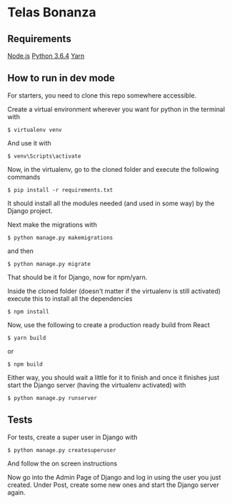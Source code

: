 # Telas Bonanza

## Requirements

[Node.js](https://nodejs.org/)
[Python 3.6.4](https://www.python.org/downloads/)
[Yarn](https://yarnpkg.com/es-ES/)

## How to run in dev mode

For starters, you need to clone this repo somewhere accessible.

Create a virtual environment wherever you want for python in the terminal with
```
$ virtualenv venv
```
And use it with

```
$ venv\Scripts\activate
```
Now, in the virtualenv, go to the cloned folder and execute the following commands

```
$ pip install -r requirements.txt
```
It should install all the modules needed (and used in some way) by the Django project.

Next make the migrations with

```
$ python manage.py makemigrations
```
and then

```
$ python manage.py migrate
```
That should be it for Django, now for npm/yarn.

Inside the cloned folder (doesn't matter if the virtualenv is still activated) execute this to install all the dependencies
```
$ npm install
```

Now, use the following to create a production ready build from React
```
$ yarn build
```
or
```
$ npm build
```
Either way, you should wait a little for it to finish and once it finishes just start the Django server (having the virtualenv activated) with 

```
$ python manage.py runserver
```
## Tests

For tests, create a super user in Django with

```
$ python manage.py createsuperuser
```
And follow the on screen instructions

Now go into the Admin Page of Django and log in using the user you just created.
Under Post, create some new ones and start the Django server again.